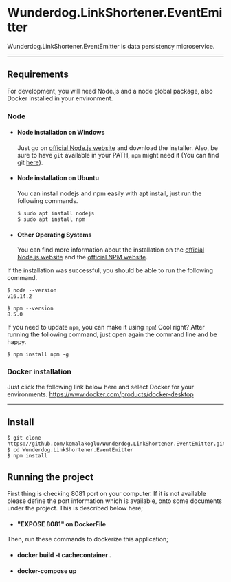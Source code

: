 # Wunderdog.LinkShortener.EventEmitter

Wunderdog.LinkShortener.EventEmitter is data persistency microservice.

---
## Requirements

For development, you will  need Node.js and a node global package, also Docker installed in your environment.

### Node
- #### Node installation on Windows

  Just go on [official Node.js website](https://nodejs.org/) and download the installer.
Also, be sure to have `git` available in your PATH, `npm` might need it (You can find git [here](https://git-scm.com/)).

- #### Node installation on Ubuntu

  You can install nodejs and npm easily with apt install, just run the following commands.

      $ sudo apt install nodejs
      $ sudo apt install npm

- #### Other Operating Systems
  You can find more information about the installation on the [official Node.js website](https://nodejs.org/) and the [official NPM website](https://npmjs.org/).

If the installation was successful, you should be able to run the following command.

    $ node --version
    v16.14.2

    $ npm --version
    8.5.0


If you need to update `npm`, you can make it using `npm`! Cool right? After running the following command, just open again the command line and be happy.

    $ npm install npm -g

### Docker installation
Just click the following link below here and select Docker for your environments.
https://www.docker.com/products/docker-desktop    

---

## Install

    $ git clone https://github.com/kemalakoglu/Wunderdog.LinkShortener.EventEmitter.git
    $ cd Wunderdog.LinkShortener.EventEmitter
    $ npm install

## Running the project

First thing is checking 8081 port on your computer. If it is not available please define the port information which is available, onto some documents under the project. This is described below here;  

- #### "EXPOSE 8081" on DockerFile

Then, run these commands to dockerize this application;

- #### docker build -t cachecontainer .
- ####  docker-compose up


